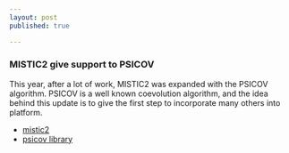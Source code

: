 ```yaml
---
layout: post
published: true

---
```


### MISTIC2 give support to PSICOV

This year, after a lot of work, MISTIC2 was expanded with the PSICOV algorithm. PSICOV is a well known coevolution algorithm, and the idea behind this update is to give the first step to incorporate many others into platform.

* [mistic2](https://mistic2.leloir.org.ar)
* [psicov library](https://github.com/psipred/psicov)
